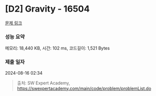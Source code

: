 # [D2] Gravity - 16504 

[문제 링크](https://swexpertacademy.com/main/code/problem/problemDetail.do?contestProbId=AYZOEkza5qMDFARc) 

### 성능 요약

메모리: 18,440 KB, 시간: 102 ms, 코드길이: 1,521 Bytes

### 제출 일자

2024-08-16 02:34



> 출처: SW Expert Academy, https://swexpertacademy.com/main/code/problem/problemList.do